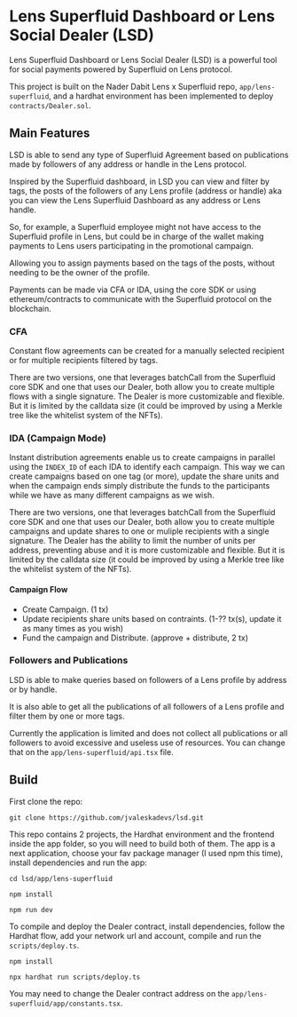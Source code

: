 # Lens Superfluid Dashboard or Lens Social Dealer (LSD)

Lens Superfluid Dashboard or Lens Social Dealer (LSD) is a powerful tool for social payments powered by Superfluid on Lens protocol.

This project is built on the Nader Dabit Lens x Superfluid repo, `app/lens-superfluid`, and a hardhat environment has been implemented to deploy `contracts/Dealer.sol`.

## Main Features

LSD is able to send any type of Superfluid Agreement based on publications made by followers of any address or handle in the Lens protocol.

Inspired by the Superfluid dashboard, in LSD you can view and filter by tags, the posts of the followers of any Lens profile (address or handle) aka you can view the Lens Superfluid Dashboard as any address or Lens handle. 

So, for example, a Superfluid employee might not have access to the Superfluid profile in Lens, but could be in charge of the wallet making payments to Lens users participating in the promotional campaign.

Allowing you to assign payments based on the tags of the posts, without needing to be the owner of the profile.

Payments can be made via CFA or IDA, using the core SDK or using ethereum/contracts to communicate with the Superfluid protocol on the blockchain.

### CFA

Constant flow agreements can be created for a manually selected recipient or for multiple recipients filtered by tags. 

There are two versions, one that leverages batchCall from the Superfluid core SDK and one that uses our Dealer, both allow you to create multiple flows with a single signature. The Dealer is more customizable and flexible. But it is limited by the calldata size (it could be improved by using a Merkle tree like the whitelist system of the NFTs).

### IDA (Campaign Mode)

Instant distribution agreements enable us to create campaigns in parallel using the `INDEX_ID` of each IDA to identify each campaign. This way we can create campaigns based on one tag (or more), update the share units and when the campaign ends simply distribute the funds to the participants while we have as many different campaigns as we wish.

There are two versions, one that leverages batchCall from the Superfluid core SDK and one that uses our Dealer, both allow you to create multiple campaigns and update shares to one or muliple recipients with a single signature. The Dealer has the ability to limit the number of units per address, preventing abuse and it is more customizable and flexible. But it is limited by the calldata size (it could be improved by using a Merkle tree like the whitelist system of the NFTs). 

#### Campaign Flow
- Create Campaign. (1 tx)
- Update recipients share units based on contraints. (1-?? tx(s), update it as many times as you wish)
- Fund the campaign and Distribute. (approve + distribute, 2 tx)

### Followers and Publications

LSD is able to make queries based on followers of a Lens profile by address or by handle.

It is also able to get all the publications of all followers of a Lens profile and filter them by one or more tags.

Currently the application is limited and does not collect all publications or all followers to avoid excessive and useless use of resources. 
You can change that on the `app/lens-superfluid/api.tsx` file.

## Build
First clone the repo:
```
git clone https://github.com/jvaleskadevs/lsd.git
```
This repo contains 2 projects, the Hardhat environment and the frontend inside the app folder, so you will need to build both of them.
The app is a next application, choose your fav package manager (I used npm this time), install dependencies and run the app:
```
cd lsd/app/lens-superfluid

npm install

npm run dev
```
To compile and deploy the Dealer contract, install dependencies, follow the Hardhat flow, add your network url and account, compile and run the  `scripts/deploy.ts`.
```
npm install

npx hardhat run scripts/deploy.ts
```
You may need to change the Dealer contract address on the `app/lens-superfluid/app/constants.tsx`.
